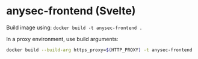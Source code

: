 # anysec-frontend (Svelte)

Build image using: `docker build -t anysec-frontend .`

In a proxy environment, use build arguments:

```bash
docker build --build-arg https_proxy=$(HTTP_PROXY) -t anysec-frontend .
```
